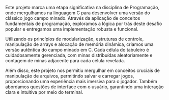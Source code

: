 Este projeto marca uma etapa significativa na disciplina de Programação, onde mergulhamos na linguagem C para desenvolver uma versão do clássico jogo campo minado. Através da aplicação de conceitos fundamentais de programação, exploramos a lógica por trás deste desafio popular e entregamos uma implementação robusta e funcional.

Utilizando os princípios de modularização, estruturas de controle, manipulação de arrays e alocação de memória dinâmica, criamos uma versão autêntica do campo minado em C. Cada célula do tabuleiro é cuidadosamente gerenciada, com minas distribuídas aleatoriamente e contagem de minas adjacente para cada célula revelada.

Além disso, este projeto nos permitiu mergulhar em conceitos cruciais de manipulação de arquivos, permitindo salvar e carregar jogos, proporcionando uma experiência mais imersiva para o jogador. Também abordamos questões de interface com o usuário, garantindo uma interação clara e intuitiva por meio do terminal.
